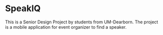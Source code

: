 # SpeakIQ
This is a Senior Design Project by students from UM-Dearborn. The project is a mobile application for event organizer to find a speaker.
